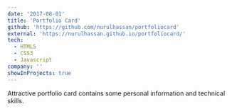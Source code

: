 ```yaml
---
date: '2017-08-01'
title: 'Portfolio Card'
github: 'https://github.com/nurulhassan/portfoliocard'
external: 'https://nurulhassan.github.io/portfoliocard/'
tech:
  - HTML5
  - CSS3
  - Javascript
company: ''
showInProjects: true
---
```


Attractive portfolio card contains some personal information and technical skills.
